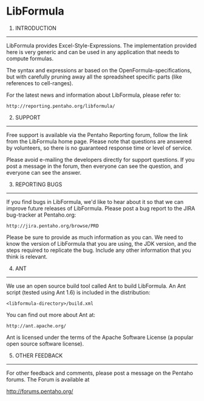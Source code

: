 LibFormula
==========


1. INTRODUCTION
---------------
LibFormula provides Excel-Style-Expressions. The implementation provided
here is very generic and can be used in any application that needs to
compute formulas.

The syntax and expressions ar based on the OpenFormula-specifications, but
with carefully pruning away all the spreadsheet specific parts (like
references to cell-ranges).

For the latest news and information about LibFormula, please refer to:

    http://reporting.pentaho.org/libformula/


2. SUPPORT
----------
Free support is available via the Pentaho Reporting forum, follow the link
from the LibFormula home page.  Please note that questions are
answered by volunteers, so there is no guaranteed response time or
level of service.

Please avoid e-mailing the developers directly for support questions.
If you post a message in the forum, then everyone can see the
question, and everyone can see the answer.


3. REPORTING BUGS
-----------------
If you find bugs in LibFormula, we'd like to hear about it so that we
can improve future releases of LibFormula.  Please post a bug report
to the JIRA bug-tracker at Pentaho.org:

    http://jira.pentaho.org/browse/PRD

Please be sure to provide as much information as you can.  We need to
know the version of LibFormula that you are using, the JDK version,
and the steps required to replicate the bug.  Include any other
information that you think is relevant.


4. ANT
------
We use an open source build tool called Ant to build LibFormula.  An
Ant script (tested using Ant 1.6) is included in the distribution:

    <libformula-directory>/build.xml

You can find out more about Ant at:

    http://ant.apache.org/

Ant is licensed under the terms of the Apache Software License (a
popular open source software license).


5. OTHER FEEDBACK
-----------------
For other feedback and comments, please post a message on the
Pentaho forums. The Forum is available at

  http://forums.pentaho.org/
